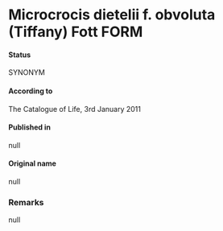 # Microcrocis dietelii f. obvoluta (Tiffany) Fott FORM

#### Status
SYNONYM

#### According to
The Catalogue of Life, 3rd January 2011

#### Published in
null

#### Original name
null

### Remarks
null